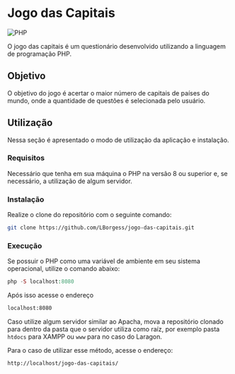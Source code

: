 # Jogo das Capitais

![PHP](https://img.shields.io/badge/php-%23777BB4.svg?style=for-the-badge&logo=php&logoColor=white)

O jogo das capitais é um questionário desenvolvido utilizando a linguagem de programação PHP. 

## Objetivo

O objetivo do jogo é acertar o maior número de capitais de países do mundo, onde a quantidade de questões é selecionada pelo usuário.

## Utilização

Nessa seção é apresentado o modo de utilização da aplicação e instalação.

### Requisitos

Necessário que tenha em sua máquina o PHP na versão 8 ou superior e, se necessário, a utilização de algum servidor.

### Instalação

Realize o clone do repositório com o seguinte comando:

```bash
git clone https://github.com/LBorgess/jogo-das-capitais.git
```

### Execução

Se possuir o PHP como uma variável de ambiente em seu sistema operacional, utilize o comando abaixo:

```php
php -S localhost:8080
```

Após isso acesse o endereço

```bash
localhost:8080
```

Caso utilize algum servidor similar ao Apacha, mova a repositório clonado para dentro da pasta que o servidor utiliza como raíz, por exemplo pasta `htdocs` para XAMPP ou `www` para no caso do Laragon.

Para o caso de utilizar esse método, acesse o endereço:

```bash
http://localhost/jogo-das-capitais/
```